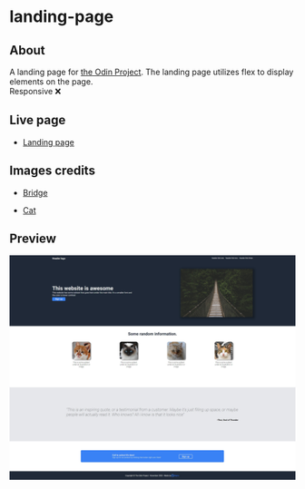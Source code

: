 # landing-page

## About

A landing page for [the Odin Project](https://www.theodinproject.com/lessons/foundations-landing-page#assignment). The landing page utilizes flex to display elements on the page.  
Responsive ❌

## Live page

- [Landing page](https://nayrofr.github.io/OdinProject-LandingPage/)

## Images credits

- [Bridge](https://unsplash.com/photos/Ssr26I0QWVY)

- [Cat](https://www.unrealperson.com/cat)

## Preview

![](readme-img/landing-page-1.jpg)
![](readme-img/landing-page-2.jpg)
